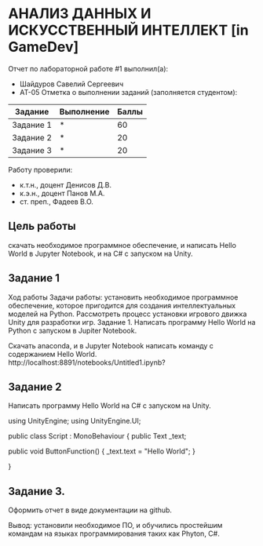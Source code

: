 # АНАЛИЗ ДАННЫХ И ИСКУССТВЕННЫЙ ИНТЕЛЛЕКТ [in GameDev]
Отчет по лабораторной работе #1 выполнил(а):
- Шайдуров Савелий Сергеевич
- АТ-05
Отметка о выполнении заданий (заполняется студентом):

| Задание | Выполнение | Баллы |
| ------ | ------ | ------ |
| Задание 1 | * | 60 |
| Задание 2 | * | 20 |
| Задание 3 | * | 20 |


Работу проверили:
- к.т.н., доцент Денисов Д.В.
- к.э.н., доцент Панов М.А.
- ст. преп., Фадеев В.О.


## Цель работы
скачать необходимое программное обеспечение, и написать Hello World в Jupyter Notebook, и на C# с запуском на Unity.

## Задание 1
Ход работы
Задачи работы: установить необходимое программное обеспечение, которое пригодится для создания интеллектуальных моделей на Python. Рассмотреть процесс установки игрового движка Unity для разработки игр.
Задание 1. Написать программу Hello World на Python с запуском в Jupiter Notebook.

Скачать anaconda, и в Jupyter Notebook написать команду с содержанием Hello World.
http://localhost:8891/notebooks/Untitled1.ipynb?
## Задание 2
Написать программу Hello World на C# с запуском на Unity. 

using UnityEngine;
using UnityEngine.UI;


public class Script : MonoBehaviour
{
public Text _text;

public void ButtonFunction()
{
_text.text = "Hello World";
}

}
## Задание 3.
Оформить отчет в виде документации на github.

Вывод: установили необходимое ПО, и обучились простейшим командам на языках программирования таких как Phyton, C#.
